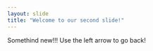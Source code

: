 ```yaml
---
layout: slide
title: "Welcome to our second slide!"
---
```

Somethind new!!!
Use the left arrow to go back!
